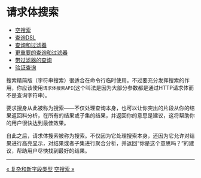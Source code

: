 
请求体搜索
==========


* [空搜索](empty-search.md)
* [查询DSL](query-dsl.md)
* [查询和过滤器](queries-and-filters.md)
* [更重要的查询和过滤器](most-important-queries-and-filters.md)
* [带过滤器的查询](combining-queries-with-filters.md)
* [验证查询](validating-queries.md)

搜索精简版（字符串搜索）很适合在命令行临时使用。不过要充分发挥搜索的作用，你应该使用`请求体搜索API`(这个叫法是因为大部分参数都是通过HTTP请求体而不是查询字符串)。

要求搜身从此被称为搜索——不仅处理查询本身，也可以让你突出的片段从你的结果返回料分析，在所有的结果或子集的结果，并返回你的意思是建议，这将帮助你的用户很快达到最佳效果。

自此之后，请求体搜索被称为搜索。不仅因为它处理搜索本身，还因为它允许对结果进行高亮显示，对结果或者子集进行聚合分析，并返回“你是这个意思吗？”的建议，帮助用户尽快找到最好的结果。

---------------------
[« 复杂和新字段类型](complex-core-field-types.md)     [空搜索 »](empty-search.md)
